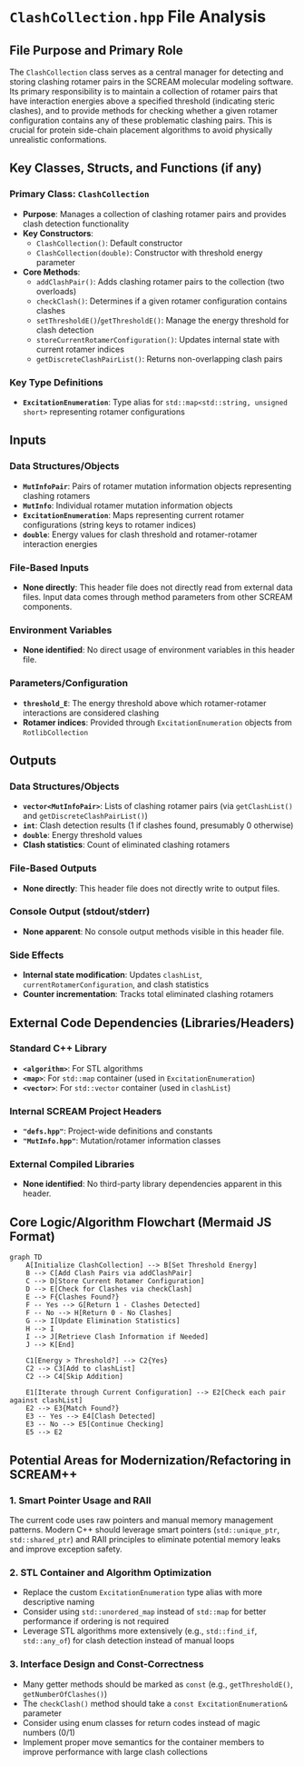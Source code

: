 # `ClashCollection.hpp` File Analysis

## File Purpose and Primary Role

The `ClashCollection` class serves as a central manager for detecting and storing clashing rotamer pairs in the SCREAM molecular modeling software. Its primary responsibility is to maintain a collection of rotamer pairs that have interaction energies above a specified threshold (indicating steric clashes), and to provide methods for checking whether a given rotamer configuration contains any of these problematic clashing pairs. This is crucial for protein side-chain placement algorithms to avoid physically unrealistic conformations.

## Key Classes, Structs, and Functions (if any)

### Primary Class: `ClashCollection`

- **Purpose**: Manages a collection of clashing rotamer pairs and provides clash detection functionality
- **Key Constructors**:
  - `ClashCollection()`: Default constructor
  - `ClashCollection(double)`: Constructor with threshold energy parameter
- **Core Methods**:
  - `addClashPair()`: Adds clashing rotamer pairs to the collection (two overloads)
  - `checkClash()`: Determines if a given rotamer configuration contains clashes
  - `setThresholdE()`/`getThresholdE()`: Manage the energy threshold for clash detection
  - `storeCurrentRotamerConfiguration()`: Updates internal state with current rotamer indices
  - `getDiscreteClashPairList()`: Returns non-overlapping clash pairs

### Key Type Definitions

- **`ExcitationEnumeration`**: Type alias for `std::map<std::string, unsigned short>` representing rotamer configurations

## Inputs

### Data Structures/Objects

- **`MutInfoPair`**: Pairs of rotamer mutation information objects representing clashing rotamers
- **`MutInfo`**: Individual rotamer mutation information objects
- **`ExcitationEnumeration`**: Maps representing current rotamer configurations (string keys to rotamer indices)
- **`double`**: Energy values for clash threshold and rotamer-rotamer interaction energies

### File-Based Inputs

- **None directly**: This header file does not directly read from external data files. Input data comes through method parameters from other SCREAM components.

### Environment Variables

- **None identified**: No direct usage of environment variables in this header file.

### Parameters/Configuration

- **`threshold_E`**: The energy threshold above which rotamer-rotamer interactions are considered clashing
- **Rotamer indices**: Provided through `ExcitationEnumeration` objects from `RotlibCollection`

## Outputs

### Data Structures/Objects

- **`vector<MutInfoPair>`**: Lists of clashing rotamer pairs (via `getClashList()` and `getDiscreteClashPairList()`)
- **`int`**: Clash detection results (1 if clashes found, presumably 0 otherwise)
- **`double`**: Energy threshold values
- **Clash statistics**: Count of eliminated clashing rotamers

### File-Based Outputs

- **None directly**: This header file does not directly write to output files.

### Console Output (stdout/stderr)

- **None apparent**: No console output methods visible in this header file.

### Side Effects

- **Internal state modification**: Updates `clashList`, `currentRotamerConfiguration`, and clash statistics
- **Counter incrementation**: Tracks total eliminated clashing rotamers

## External Code Dependencies (Libraries/Headers)

### Standard C++ Library

- **`<algorithm>`**: For STL algorithms
- **`<map>`**: For `std::map` container (used in `ExcitationEnumeration`)
- **`<vector>`**: For `std::vector` container (used in `clashList`)

### Internal SCREAM Project Headers

- **`"defs.hpp"`**: Project-wide definitions and constants
- **`"MutInfo.hpp"`**: Mutation/rotamer information classes

### External Compiled Libraries

- **None identified**: No third-party library dependencies apparent in this header.

## Core Logic/Algorithm Flowchart (Mermaid JS Format)

```mermaid
graph TD
    A[Initialize ClashCollection] --> B[Set Threshold Energy]
    B --> C[Add Clash Pairs via addClashPair]
    C --> D[Store Current Rotamer Configuration]
    D --> E[Check for Clashes via checkClash]
    E --> F{Clashes Found?}
    F -- Yes --> G[Return 1 - Clashes Detected]
    F -- No --> H[Return 0 - No Clashes]
    G --> I[Update Elimination Statistics]
    H --> I
    I --> J[Retrieve Clash Information if Needed]
    J --> K[End]

    C1[Energy > Threshold?] --> C2{Yes}
    C2 --> C3[Add to clashList]
    C2 --> C4[Skip Addition]

    E1[Iterate through Current Configuration] --> E2[Check each pair against clashList]
    E2 --> E3{Match Found?}
    E3 -- Yes --> E4[Clash Detected]
    E3 -- No --> E5[Continue Checking]
    E5 --> E2
```

## Potential Areas for Modernization/Refactoring in SCREAM++

### 1. **Smart Pointer Usage and RAII**

The current code uses raw pointers and manual memory management patterns. Modern C++ should leverage smart pointers (`std::unique_ptr`, `std::shared_ptr`) and RAII principles to eliminate potential memory leaks and improve exception safety.

### 2. **STL Container and Algorithm Optimization**

- Replace the custom `ExcitationEnumeration` type alias with more descriptive naming
- Consider using `std::unordered_map` instead of `std::map` for better performance if ordering is not required
- Leverage STL algorithms more extensively (e.g., `std::find_if`, `std::any_of`) for clash detection instead of manual loops

### 3. **Interface Design and Const-Correctness**

- Many getter methods should be marked as `const` (e.g., `getThresholdE()`, `getNumberOfClashes()`)
- The `checkClash()` method should take a `const ExcitationEnumeration&` parameter
- Consider using enum classes for return codes instead of magic numbers (0/1)
- Implement proper move semantics for the container members to improve performance with large clash collections
